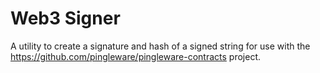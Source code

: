 # Web3 Signer
A utility to create a signature and hash of a signed string for use with the https://github.com/pingleware/pingleware-contracts project.
